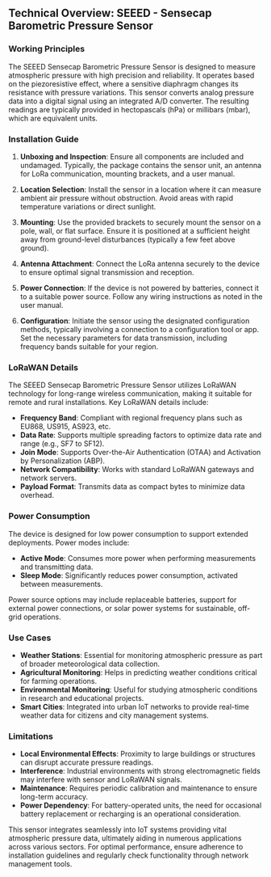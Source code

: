 ## Technical Overview: SEEED - Sensecap Barometric Pressure Sensor

### Working Principles

The SEEED Sensecap Barometric Pressure Sensor is designed to measure atmospheric pressure with high precision and reliability. It operates based on the piezoresistive effect, where a sensitive diaphragm changes its resistance with pressure variations. This sensor converts analog pressure data into a digital signal using an integrated A/D converter. The resulting readings are typically provided in hectopascals (hPa) or millibars (mbar), which are equivalent units.

### Installation Guide

1. **Unboxing and Inspection**: Ensure all components are included and undamaged. Typically, the package contains the sensor unit, an antenna for LoRa communication, mounting brackets, and a user manual.

2. **Location Selection**: Install the sensor in a location where it can measure ambient air pressure without obstruction. Avoid areas with rapid temperature variations or direct sunlight.

3. **Mounting**: Use the provided brackets to securely mount the sensor on a pole, wall, or flat surface. Ensure it is positioned at a sufficient height away from ground-level disturbances (typically a few feet above ground).

4. **Antenna Attachment**: Connect the LoRa antenna securely to the device to ensure optimal signal transmission and reception.

5. **Power Connection**: If the device is not powered by batteries, connect it to a suitable power source. Follow any wiring instructions as noted in the user manual.

6. **Configuration**: Initiate the sensor using the designated configuration methods, typically involving a connection to a configuration tool or app. Set the necessary parameters for data transmission, including frequency bands suitable for your region.

### LoRaWAN Details

The SEEED Sensecap Barometric Pressure Sensor utilizes LoRaWAN technology for long-range wireless communication, making it suitable for remote and rural installations. Key LoRaWAN details include:

- **Frequency Band**: Compliant with regional frequency plans such as EU868, US915, AS923, etc.
- **Data Rate**: Supports multiple spreading factors to optimize data rate and range (e.g., SF7 to SF12).
- **Join Mode**: Supports Over-the-Air Authentication (OTAA) and Activation by Personalization (ABP).
- **Network Compatibility**: Works with standard LoRaWAN gateways and network servers.
- **Payload Format**: Transmits data as compact bytes to minimize data overhead.

### Power Consumption

The device is designed for low power consumption to support extended deployments. Power modes include:

- **Active Mode**: Consumes more power when performing measurements and transmitting data.
- **Sleep Mode**: Significantly reduces power consumption, activated between measurements.
  
Power source options may include replaceable batteries, support for external power connections, or solar power systems for sustainable, off-grid operations.

### Use Cases

- **Weather Stations**: Essential for monitoring atmospheric pressure as part of broader meteorological data collection.
- **Agricultural Monitoring**: Helps in predicting weather conditions critical for farming operations.
- **Environmental Monitoring**: Useful for studying atmospheric conditions in research and educational projects.
- **Smart Cities**: Integrated into urban IoT networks to provide real-time weather data for citizens and city management systems.

### Limitations

- **Local Environmental Effects**: Proximity to large buildings or structures can disrupt accurate pressure readings.
- **Interference**: Industrial environments with strong electromagnetic fields may interfere with sensor and LoRaWAN signals.
- **Maintenance**: Requires periodic calibration and maintenance to ensure long-term accuracy.
- **Power Dependency**: For battery-operated units, the need for occasional battery replacement or recharging is an operational consideration.

This sensor integrates seamlessly into IoT systems providing vital atmospheric pressure data, ultimately aiding in numerous applications across various sectors. For optimal performance, ensure adherence to installation guidelines and regularly check functionality through network management tools.